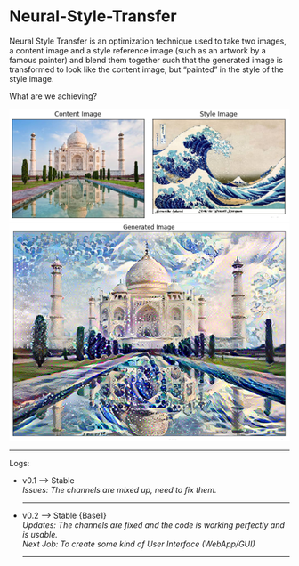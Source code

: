 # Neural-Style-Transfer
Neural Style Transfer is an optimization technique used to take two images, a content image and a style reference image (such as an artwork by a famous painter) and blend them together such that the generated image is transformed to look like the content image, but “painted” in the style of the style image.

What are we achieving?

![](input.PNG)
![](output.PNG)

<hr>
Logs:

- v0.1 --> Stable<br>
  <i>Issues: The channels are mixed up, need to fix them.</i>
  <hr>

- v0.2 --> Stable {Base1}<br>
  <i>Updates: The channels are fixed and the code is working perfectly and is usable.<br>
     Next Job: To create some kind of User Interface (WebApp/GUI)
  </i>
  <hr>
